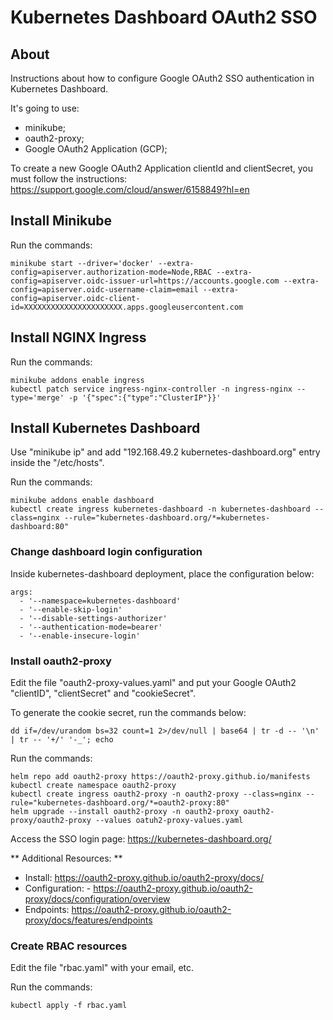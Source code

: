 # Kubernetes Dashboard OAuth2 SSO
## About
Instructions about how to configure Google OAuth2 SSO authentication in Kubernetes Dashboard.

It's going to use:
- minikube;
- oauth2-proxy;
- Google OAuth2 Application (GCP);

To create a new Google OAuth2 Application clientId and clientSecret, you must follow the instructions:
https://support.google.com/cloud/answer/6158849?hl=en


## Install Minikube
Run the commands:
```
minikube start --driver='docker' --extra-config=apiserver.authorization-mode=Node,RBAC --extra-config=apiserver.oidc-issuer-url=https://accounts.google.com --extra-config=apiserver.oidc-username-claim=email --extra-config=apiserver.oidc-client-id=XXXXXXXXXXXXXXXXXXXXXX.apps.googleusercontent.com
```

## Install NGINX Ingress
Run the commands:
```
minikube addons enable ingress
kubectl patch service ingress-nginx-controller -n ingress-nginx --type='merge' -p '{"spec":{"type":"ClusterIP"}}'
```

## Install Kubernetes Dashboard
Use "minikube ip" and add "192.168.49.2 kubernetes-dashboard.org" entry inside the "/etc/hosts".

Run the commands:
```
minikube addons enable dashboard
kubectl create ingress kubernetes-dashboard -n kubernetes-dashboard --class=nginx --rule="kubernetes-dashboard.org/*=kubernetes-dashboard:80" 
```

### Change dashboard login configuration
Inside kubernetes-dashboard deployment, place the configuration below:

```
args:
  - '--namespace=kubernetes-dashboard'
  - '--enable-skip-login'
  - '--disable-settings-authorizer'
  - '--authentication-mode=bearer'
  - '--enable-insecure-login'
```

### Install oauth2-proxy
Edit the file "oauth2-proxy-values.yaml" and put your Google OAuth2 "clientID", "clientSecret" and "cookieSecret".

To generate the cookie secret, run the commands below:
```
dd if=/dev/urandom bs=32 count=1 2>/dev/null | base64 | tr -d -- '\n' | tr -- '+/' '-_'; echo
```

Run the commands:
```
helm repo add oauth2-proxy https://oauth2-proxy.github.io/manifests
kubectl create namespace oauth2-proxy
kubectl create ingress oauth2-proxy -n oauth2-proxy --class=nginx --rule="kubernetes-dashboard.org/*=oauth2-proxy:80" 
helm upgrade --install oauth2-proxy -n oauth2-proxy oauth2-proxy/oauth2-proxy --values oatuh2-proxy-values.yaml
```

Access the SSO login page:
https://kubernetes-dashboard.org/

** Additional Resources: **
- Install: https://oauth2-proxy.github.io/oauth2-proxy/docs/
- Configuration: - https://oauth2-proxy.github.io/oauth2-proxy/docs/configuration/overview
- Endpoints: https://oauth2-proxy.github.io/oauth2-proxy/docs/features/endpoints

### Create RBAC resources
Edit the file "rbac.yaml" with your email, etc.

Run the commands:
```
kubectl apply -f rbac.yaml
```
